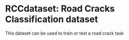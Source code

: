 # RCCdataset: Road Cracks Classification dataset

This dataset can be used to train or test a road crack task

